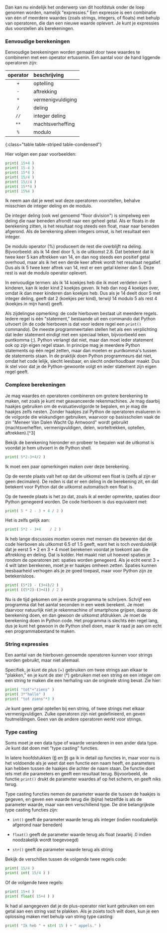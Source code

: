 Dan kan nu eindelijk het onderwerp van dit hoofdstuk onder de loep
genomen worden, namelijk "expressies." Een expressie is een combinatie
van één of meerdere waardes (zoals strings, integers, of floats) met
behulp van operatoren, die dan een nieuwe waarde oplevert. Je kunt je
expressies dus voorstellen als berekeningen.

### Eenvoudige berekeningen

Eenvoudige berekeningen worden gemaakt door twee waardes te combineren
met een operator ertussenin. Een aantal voor de hand liggende operatoren
zijn:

| operator | beschrijving |
|:--------:|:------------|
| `+` | optelling |
| `-` | aftrekking |
| `*` | vermenigvuldiging |
| `/` | deling |
| `//` | integer deling |
| `**` | machtsverheffing |
| `%` | modulo |
{:class="table table-striped table-condensed"}

Hier volgen een paar voorbeelden:

```python
print( 15+4 )
print( 15-4 )
print( 15*4 )
print( 15/4 )
print( 15//4 )
print( 15**4 )
print( 15%4 )
```

Ik neem aan dat je weet wat deze operatoren voorstellen, behalve
misschien de integer deling en de modulo.

De integer deling (ook wel genoemd "floor division") is simpelweg een
deling die naar beneden afrondt naar een geheel getal. Als er floats in
de berekening zitten, is het resultaat nog steeds een float, maar naar
beneden afgerond. Als de berekening alleen integers omvat, is het
resultaat een integer.

De modulo operator (%) produceert de rest die overblijft na deling.
Bijvoorbeeld: als ik 14 deel door 5, is de uitkomst 2.8. Dat betekent
dat ik twee keer 5 kan aftrekken van 14, en dan nog steeds een positief
getal overhoud, maar als ik het een derde keer aftrek wordt het
resultaat negatief. Dus als ik 5 twee keer aftrek van 14, rest er een
getal kleiner dan 5. Deze rest is wat de modulo operator oplevert.

In eenvoudige termen: als ik 14 koekjes heb die ik moet verdelen over 5
kinderen, kan ik ieder kind 2 koekjes geven. Ik heb dan nog 4 koekjes
over, omdat ik dan meer kinderen dan koekjes heb. Dus als je 14 deelt
door 5 met integer deling, geeft dat 2 (koekjes per kind), terwijl 14
modulo 5 als rest 4 (koekjes in mijn hand) geeft.

Als zijdelingse opmerking: de code hierboven bestaat uit meerdere
regels. Iedere regel is één "statement," bestaande uit een commando dat
Python uitvoert (in de code hierboven is dat voor iedere regel een
`print()` commando). De meeste programmeertalen stellen het als een
verplichting dat ieder statement eindigt met een speciaal teken,
bijvoorbeeld een puntkomma ($;$). Python verlangt dat niet, maar dan
moet ieder statement ook op zijn eigen regel staan. In principe mag je
meerdere Python statements op één regel zetten, maar dan moeten er
puntkomma's tussen de statements staan. In de praktijk doen Python
programmeurs dat niet, omdat het code lelijk, slecht leesbaar, en slecht
onderhoudbaar maakt. Dus ik stel voor dat je de Python-gewoonte volgt en
ieder statement zijn eigen regel geeft.

### Complexe berekeningen

Je mag waardes en operatoren combineren om grotere berekening te maken,
net zoals je kunt met geavanceerde rekenmachines. Je mag daarbij haakjes
gebruiken om de evaluatievolgorde te bepalen, en je mag die haakjes
zelfs nesten. Zonder haakjes zal Python de operatoren evalueren in de
volgorde die wiskundigen gebruiken, waarvoor op basisscholen vaak de zin
"Meneer Van Dalen Wacht Op Antwoord" wordt gebruikt (machtsverheffen,
vermenigvuldigen, delen, worteltrekken, optellen, aftrekken).[^3]

Bekijk de berekening hieronder en probeer te bepalen wat de uitkomst is
voordat je hem uitvoert in de Python shell.

```python
print( 5*2-3+4/2 )
```

Ik moet een paar opmerkingen maken over deze berekening.

Op de eerste plaats valt het op dat de uitkomst een float is (zelfs al
zijn er geen decimalen). De reden is dat er een deling in de berekening
zit, en dat betekent voor Python dat de uitkomst automatisch een float
is.

Op de tweede plaats is het zo dat, zoals ik al eerder opmerkte, spaties
door Python genegeerd worden. De code hierboven is dus equivalent met:

```python
print( 5 * 2 - 3 + 4 / 2 )
```

Het is zelfs gelijk aan:

```python
print( 5*2 - 3+4    / 2 )
```

Ik heb lange discussies moeten voeren met mensen die beweren dat de code
hierboven als uitkomst $6.5$ of $1.5$ geeft, want het is toch
*overduidelijk* dat je eerst $5*2$ en $3+4$ moet berekenen voordat je
toekomt aan die aftrekking en deling. Dat is kolder. Het maakt niet uit
hoeveel spaties je rondom de operatoren zet: spaties worden genegeerd.
Als je echt eerst $3+4$ wilt laten berekenen, moet je er haakjes omheen
zetten. Spaties kunnen leesbaarheid verhogen als je ze goed toepast,
maar voor Python zijn ze betekenisloos.

```python
print( (5*2) - (3+4)/2 )
print( ((5*2)-(3+4)) / 2 )
```

Nu is de tijd gekomen om je eerste programma te schrijven. Schrijf een
programma dat het aantal seconden in een week berekent. Je moet daarvoor
natuurlijk niet je rekenmachine of smartphone grijpen, daarop de
berekening doen, en dan gewoon de uitkomst afdrukken. Je moet de
berekening doen in Python code. Het programma is slechts één regel lang,
dus je kunt het gewoon in de Python shell doen, maar ik raad je aan om
echt een programmabestand te maken.

### String expressies

Een aantal van de hierboven genoemde operatoren kunnen voor strings
worden gebruikt, maar niet allemaal.

Specifiek, je kunt de plus ($+$) gebruiken om twee strings aan elkaar te
"plakken," en je kunt de ster ($*$) gebruiken met een string en een
integer om een string te maken die een herhaling van de originele string
bevat. Zie hier:

```python
print( "tot"+"ziens" )
print( 3*"hallo" )
print( "tot ziens"*3 )
```

Je kunt geen getal optellen bij een string, of twee strings met elkaar
vermenigvuldigen. Zulke operatoren zijn niet gedefinieerd, en geven
foutmeldingen. Geen van de andere operatoren werkt voor strings.

### Type casting

Soms moet je een data type of waarde veranderen in een ander data type.
Je kunt dat doen met "type casting" functies.

In latere hoofdstukken
(<a href="#ch:simplefunctions" data-reference-type="ref" data-reference="ch:simplefunctions">6</a>
en
<a href="#ch:functions" data-reference-type="ref" data-reference="ch:functions">9</a>)
ga ik in detail op functies in, maar voor nu is het voldoende als je
weet dat een functie een naam heeft, en parameters kan hebben tussen de
haakjes die achter de naam staan. De functie doet iets met die
parameters en geeft een resultaat terug. Bijvoorbeeld, de functie
`print()` drukt de parameter waardes af op het scherm, en geeft niks
terug.

Type casting functies nemen de parameter waarde die tussen de haakjes is
gegeven, en geven een waarde terug die (bijna) hetzelfde is als de
parameter waarde, maar van een verschillend type. De drie belangrijkste
type casting functies zijn:

-   `int()` geeft de parameter waarde terug als integer (indien
    noodzakelijk afgerond naar beneden)

-   `float()` geeft de parameter waarde terug als float (waarbij .0
    indien noodzakelijk wordt toegevoegd)

-   `str()` geeft de parameter waarde terug als string

Bekijk de verschillen tussen de volgende twee regels code:

```python
print( 15/4 )
print( int( 15/4 ) )
```

Of de volgende twee regels:

```python
print( 15+4 )
print( float( 15+4 ) )
```

Ik had al aangegeven dat je de plus-operator niet kunt gebruiken om een
getal aan een string vast te plakken. Als je zoiets toch wilt doen, kun
je een oplossing maken met behulp van string type casting:

```python
print( "Ik heb " + str( 15 ) + " appels." )
```
